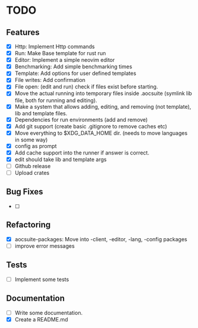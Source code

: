 # TODO

## Features

- [x] Http: Implement Http commands
- [x] Run: Make Base template for rust run
- [x] Editor: Implement a simple neovim editor
- [x] Benchmarking: Add simple benchmarking times
- [x] Template: Add options for user defined templates
- [x] File writes: Add confirmation
- [x] File open: (edit and run) check if files exist before starting.
- [x] Move the actual running into temporary files inside .aocsuite (symlink lib file, both for running and editing).
- [x] Make a system that allows adding, editing, and removing (not template), lib and template files.
- [x] Dependencies for run environments (add and remove)
- [x] Add git support (create basic .gitignore to remove caches etc)
- [x] Move everything to $XDG_DATA_HOME dir. (needs to move languages in some way)
- [x] config as prompt
- [x] Add cache support into the runner if answer is correct.
- [x] edit should take lib and template args
- [ ] Github release
- [ ] Upload crates

## Bug Fixes

- [ ]

## Refactoring

- [x] aocsuite-packages: Move into -client, -editor, -lang, -config packages
- [ ] improve error messages

## Tests

- [ ] Implement some tests

## Documentation

- [ ] Write some documentation.
- [x] Create a README.md
